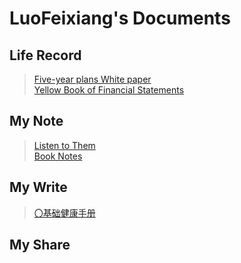 # LuoFeixiang's Documents

## Life Record

> [Five-year plans White paper](docs/Fyp/)  
> [Yellow Book of Financial Statements](docs/Yfs/) 

## My Note

> [Listen to Them](docs/Ltt/)   
> [Book Notes](docs/Bns/)

## My Write

> [〇基础健康手册](docs/Defaulthealth/) 

## My Share
